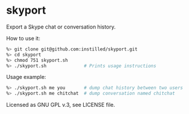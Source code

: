 skyport
=======

Export a Skype chat or conversation history.

How to use it:
```sh
%> git clone git@github.com:instilled/skyport.git
%> cd skyport
%> chmod 751 skyport.sh
%> ./skyport.sh              # Prints usage instructions
```
  
Usage example:
```sh
%> ./skyport.sh me you       # dump chat history between two users
%> ./skyport.sh me chitchat  # dump conversation named chitchat
```

Licensed as GNU GPL v.3, see LICENSE file.

